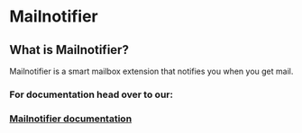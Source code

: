 # Mailnotifier

## What is Mailnotifier?
Mailnotifier is a smart mailbox extension that notifies you when you get mail.

### For documentation head over to our:
### [Mailnotifier documentation](https://iot-lab-minden.github.io/mailnotifier/)
